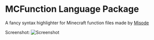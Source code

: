 # MCFunction Language Package

A fancy syntax highlighter for Minecraft function files made by [Misode](http://twitter.com/misoloo)

Screenshot:
![Screenshot](http://misode.net/images/atom-packages/mcfunction-screenshot.png)
